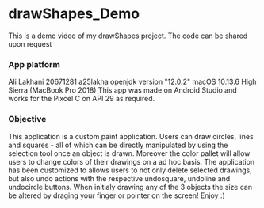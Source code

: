 # drawShapes_Demo

This is a demo video of my drawShapes project. The code can be shared upon request

### App platform
Ali Lakhani 20671281 a25lakha openjdk version "12.0.2" macOS 10.13.6 High Sierra (MacBook Pro 2018) This app was made on Android Studio and works for the Pixcel C on API 29 as required.

### Objective
This application is a custom paint application. Users can draw circles, lines and squares - all of which can be directly manipulated by using the selection tool once an object is drawn. Moreover the color pallet will allow users to change colors of their drawings on a ad hoc basis. The application has been customized to allows users to not only delete selected drawings, but also undo actions with the respective undosquare, undoline and undocircle buttons. When initialy drawing any of the 3 objects the size can be altered by draging your finger or pointer on the screen! Enjoy :) 
